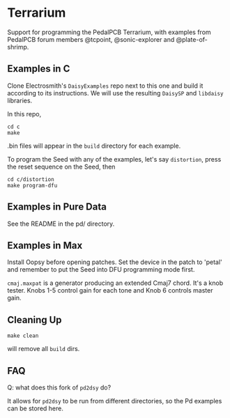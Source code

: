 Terrarium
=========
Support for programming the PedalPCB Terrarium, with examples from
PedalPCB forum members @tcpoint, @sonic-explorer and @plate-of-shrimp.

Examples in C
-------------
Clone Electrosmith's `DaisyExamples` repo next to this one and build it according to its instructions.
We will use the resulting `DaisySP` and `libdaisy` libraries.

In this repo,

    cd c
    make

.bin files will appear in the `build` directory for each example.

To program the Seed with any of the examples, let's say `distortion`,
press the reset sequence on the Seed, then

    cd c/distortion
    make program-dfu 


Examples in Pure Data
---------------------

See the README in the pd/ directory.


Examples in Max
---------------
Install Oopsy before opening patches.
Set the device in the patch to 'petal' and remember to put the Seed into DFU programming mode first.

`cmaj.maxpat` is a generator producing an extended Cmaj7 chord. It's a knob tester.
Knobs 1-5 control gain for each tone and Knob 6 controls master gain.


Cleaning Up
-----------
    make clean

will remove all `build` dirs.


FAQ
---
Q: what does this fork of `pd2dsy` do?

It allows for `pd2dsy` to be run from different directories, so the Pd examples can be stored here.

